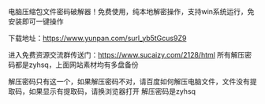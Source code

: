 电脑压缩包文件密码破解器！免费使用，纯本地解密操作，支持win系统运行，免安装即可一键操作

下载地址：https://www.yunpan.com/surl_yb5tGcus9Z9

进入免费资源交流群传送门：https://www.sucaizy.com/2128/html
所有解压密码都是zyhsq，上面网站素材均有多盘备份

解压密码只有这一个，如果解压密码不对，请百度如何解压电脑文件，文件没有提取码，如果显示有提取码，请换浏览器打开
解压密码是zyhsq